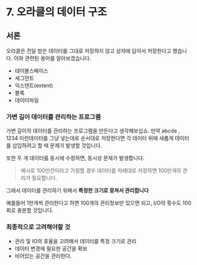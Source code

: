 # 7. 오라클의 데이터 구조

## 서론 

오라클은 전달 받은 데이터를 그대로 저장하지 않고 상자에 담아서 저장한다고 했습니다. 이와 관련된 용어를 알아보겠습니다.

- 테이블스페이스
- 세그먼트
- 익스텐트(extent)
- 블록
- 데이터파일

### 가변 길이 데이터를 관리하는 프로그램

가변 길이의 데이터를 관리하는 프로그램을 만든다고 생각해보십쇼. 만약 abcde , 1234 이런데이터를 그냥 넣는데로 순서대로 저장한다면 각 데이터 뒤에 새롭게 데이터를 삽입하려고 할 때 문제가 발생할 것입니다.

또한 두 개 데이터를 동시에 수정하면, 동시성 문제가 발생합니다.

> 예시로 100만건이라고 가정할 경우 데이터를 차례대로 저장하면 100만개의 관리가 필요합니다.

그래서 데이터를 관리하기 위해서 **특정한 크기로 뭉쳐서 관리합니다**

예를들어 1만개씩 관리한다고 하면 100개의 관리정보만 있으면 되고, I/O의 횟수도 100회로 충분할 것입니다.

### 최종적으로 고려해야할 것
- 관리 및 IO의 효율을 고려해서 데이터를 특정 크기로 관리
- 데이터 변경에 필요한 공간을 확보
- 비어있는 공간을 관리한다.

